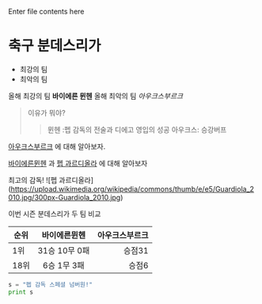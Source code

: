 Enter file contents here
# 축구 분데스리가 
* 최강의 팀
* 최악의 팀

올해 최강의 팀 **바이에른 뮌헨**
올해 최악의 팀 _아우크스부르크_
 
 > 이유가 뭐야?
 > > 뮌헨 :펩 감독의 전술과 디에고 영입의 성공
 > >  아우크스:  승강버프

[아우크스부르크](https://ko.wikipedia.org/wiki/FC_%EC%95%84%EC%9A%B0%ED%81%AC%EC%8A%A4%EB%B6%80%EB%A5%B4%ED%81%AC " 아우크스부르크") 에 대해 알아보자.

[바이에른뮌헨][1] 과 [펩 과르디올라][2] 에 대해 알아보자 

[1]: https://ko.wikipedia.org/wiki/FC_%EB%B0%94%EC%9D%B4%EC%97%90%EB%A5%B8_%EB%AE%8C%ED%97%A8"링크제목1"
[2]: https://ko.wikipedia.org/wiki/%EC%A3%BC%EC%A0%9C%ED%94%84_%EA%B3%BC%EB%A5%B4%EB%94%94%EC%98%AC%EB%9D%BC "링크제목2"

최고의 감독!
![펩 과르디올라] (https://upload.wikimedia.org/wikipedia/commons/thumb/e/e5/Guardiola_2010.jpg/300px-Guardiola_2010.jpg)



이번 시즌 분데스리가 두 팀 비교

| 순위  | 바이에른뮌헨  | 아우크스부르크  |
| -----|:-----------:| -----:|
| 1위  | 31승 10무 0패| 승점31 |
| 18위 | 6승 1무 3패  |   승점6|




```python
s = "펩 감독 스페셜 넘버원!"
print s
